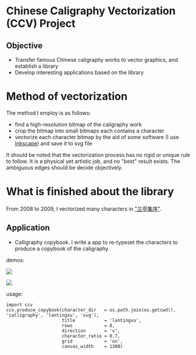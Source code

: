 
# Chinese Caligraphy Vectorization (CCV) Project

## Objective

- Transfer famous Chinese caligraphy works to vector graphics, and establish a library
- Develop interesting applications based on the library

# Method of vectorization

The method I employ is as follows:

- find a high-resolution bitmap of the caligraphy work
- crop the bitmap into small bitmaps each contains a character
- vectorize each character bitmap by the aid of some software (I use [Inkscape](www.inkscape.org)) and save it to svg file

It should be noted that the vectorization process has no rigid or unique rule to follow. It is a physical yet artistic job, and no "best" result exists. The ambiguous edges should be decide objectively.

# What is finished about the library

From 2008 to 2009, I vectorized many characters in ["兰亭集序"](http://zh.wikipedia.org/wiki/%E8%98%AD%E4%BA%AD%E9%9B%86%E5%BA%8F).

## Application

- Calligraphy copybook. I write a app to re-typeset the characters to produce a copybook of the caligraphy.

demos:

![](https://cdn.rawgit.com/herrkaefer/chinese-calligraphy-vectorization/master/copybooks/lantingxu-withgrid.svg)

![](https://cdn.rawgit.com/herrkaefer/chinese-calligraphy-vectorization/master/copybooks/lantingxu-nogrid.svg)

usage:

```
import ccv
ccv.produce_copybook(character_dir   = os.path.join(os.getcwd(), 'calligraphy', 'lantingxu', 'svg'), 
					 title           = 'lantingxu', 
					 rows            = 8, 
					 direction       = 'v', 
					 character_ratio = 0.7, 
					 grid            = 'on', 
					 canvas_width    = 1300)
```


